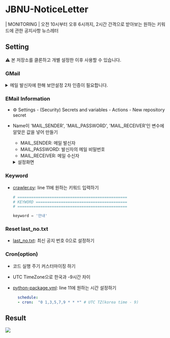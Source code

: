 # JBNU-NoticeLetter
| MONITORING | 오전 10시부터 오후 6시까지, 2시간 간격으로 받아보는 원하는 키워드에 관한 공지사항 뉴스레터

## Setting
⚠️ 본 저장소를 클론하고 개별 설정한 이후 사용할 수 있습니다.

### GMail

<details>
<summary> 메일 발신자에 한해 보안설정 2차 인증이 필요합니다.</summary>

1. 구글 계정관리에 들어가 왼쪽에 보안 메뉴를 클릭합니다.   
2. 2단계 인증 부분을 완료해줍니다.
   
   ![](https://github.com/riverallzero/riverallzero/assets/93754504/9df5d2a1-6923-413b-9a2c-f91748af9164)
   
3. '메일', 'window컴퓨터'를 선택하고 앱 비밀번호를 설정합니다.
   
   ![](https://github.com/riverallzero/riverallzero/assets/93754504/1f242ae5-5eb3-4907-af13-850b0574a41b)

4. 생성된 비밀번호를 복사합니다.
   
  ![](https://github.com/riverallzero/riverallzero/assets/93754504/1518e42a-202b-4e35-9b6c-649baa355b73)
</details>

### EMail Information
- ⚙︎ Settings - (Security) Secrets and variables - Actions - New repository secret
- Name이 'MAIL_SENDER', 'MAIL_PASSWORD', 'MAIL_RECEIVER'인 변수에 알맞은 값을 넣어 만들기
  - MAIL_SENDER: 메일 발신자
  - MAIL_PASSWORD: 발신자의 메일 비밀번호
  - MAIL_RECEIVER: 메일 수신자

  <details>
     <summary> 설정화면</summary>
     
  ![](https://github.com/riverallzero/riverallzero/assets/93754504/afb1d803-9dca-47c9-8a72-e1c1b5ff78ca)
  ![](https://github.com/riverallzero/riverallzero/assets/93754504/313f798d-f87a-41f8-85d7-25c6d4c6695d)
  </details>
  
### Keyword 
- [crawler.py](https://github.com/riverallzero/JBNU-NoticeLetter/blob/main/crawler.py): line 11에 원하는 키워드 입력하기

  ```python
  # ================================================
  # KEYWORD ========================================
  # ================================================
  
  keyword = '안내'
  ```

### Reset last_no.txt
- [last_no.txt](https://github.com/riverallzero/JBNU-NoticeLetter/blob/main/last_no.txt): 최신 공지 번호 0으로 설정하기

### Cron(option)
- 코드 실행 주기 커스터마이징 하기
- UTC TimeZone으로 한국과 -9시간 차이
- [python-package.yml](https://github.com/riverallzero/JBNU-NoticeLetter/blob/main/.github/workflows/python-package.yml): line 11에 원하는 시간 설정하기

  ```yaml
    schedule:
    - cron:  "0 1,3,5,7,9 * * *" # UTC TZ(korea time - 9)
  ```

## Result
![](https://github.com/riverallzero/riverallzero/assets/93754504/b0d4ca71-22a0-4d3a-9575-d52cd2d8050f)

